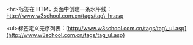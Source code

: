 &lt;hr&gt;标签在 HTML 页面中创建一条水平线：http://www.w3school.com.cn/tags/tag\_hr.asp

&lt;ul&gt;标签定义无序列表：[http://www.w3school.com.cn/tags/tag\_ul.asp](http://www.w3school.com.cn/tags/tag_ul.asp)

